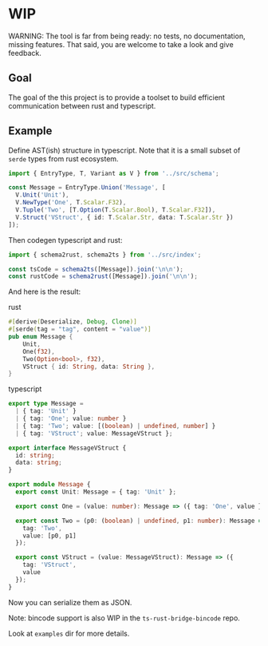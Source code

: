 # WIP

WARNING: The tool is far from being ready: no tests, no documentation, missing features. That said, you are welcome to take a look and give feedback.

## Goal

The goal of the this project is to provide a toolset to build efficient communication between rust and typescript.

## Example

Define AST(ish) structure in typescript. Note that it is a small subset of `serde` types from rust ecosystem.

```ts
import { EntryType, T, Variant as V } from '../src/schema';

const Message = EntryType.Union('Message', [
  V.Unit('Unit'),
  V.NewType('One', T.Scalar.F32),
  V.Tuple('Two', [T.Option(T.Scalar.Bool), T.Scalar.F32]),
  V.Struct('VStruct', { id: T.Scalar.Str, data: T.Scalar.Str })
]);
```

Then codegen typescript and rust:

```ts
import { schema2rust, schema2ts } from '../src/index';

const tsCode = schema2ts([Message]).join('\n\n');
const rustCode = schema2rust([Message]).join('\n\n');
```

And here is the result:

rust

```rs
#[derive(Deserialize, Debug, Clone)]
#[serde(tag = "tag", content = "value")]
pub enum Message {
    Unit,
    One(f32),
    Two(Option<bool>, f32),
    VStruct { id: String, data: String },
}
```

typescript

```ts
export type Message =
  | { tag: 'Unit' }
  | { tag: 'One'; value: number }
  | { tag: 'Two'; value: [(boolean) | undefined, number] }
  | { tag: 'VStruct'; value: MessageVStruct };

export interface MessageVStruct {
  id: string;
  data: string;
}

export module Message {
  export const Unit: Message = { tag: 'Unit' };

  export const One = (value: number): Message => ({ tag: 'One', value });

  export const Two = (p0: (boolean) | undefined, p1: number): Message => ({
    tag: 'Two',
    value: [p0, p1]
  });

  export const VStruct = (value: MessageVStruct): Message => ({
    tag: 'VStruct',
    value
  });
}
```

Now you can serialize them as JSON.

Note: bincode support is also WIP in the `ts-rust-bridge-bincode` repo.

Look at `examples` dir for more details.
